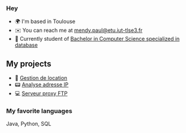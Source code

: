 ### Hey
* 🌍  I'm based in Toulouse
* ✉️  You can reach me at [mendy.paul@etu.iut-tlse3.fr](mailto:mendy.paul@etu.iut-tlse3.fr)
* 🚀  Currently student of [Bachelor in Computer Science specialized in database](https://www.univ-tlse3.fr/but-specialite-informatique)

## My projects
* 🏡 [Gestion de location](https://github.com/gaiailou/housing-rentals-application)
* 📟 [Analyse adresse IP](https://github.com/endspigel/Analyse-adresse-IP)
* 💻 [Serveur proxy FTP](https://github.com/endspigel/proxyFTP)

### My favorite languages
Java, Python, SQL
